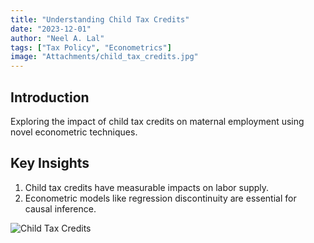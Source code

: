 ```yaml
---
title: "Understanding Child Tax Credits"
date: "2023-12-01"
author: "Neel A. Lal"
tags: ["Tax Policy", "Econometrics"]
image: "Attachments/child_tax_credits.jpg"
---
```


## Introduction

Exploring the impact of child tax credits on maternal employment using novel econometric techniques.

## Key Insights

1. Child tax credits have measurable impacts on labor supply.
2. Econometric models like regression discontinuity are essential for causal inference.

![Child Tax Credits](Attachments/child_tax_credits.jpg)
